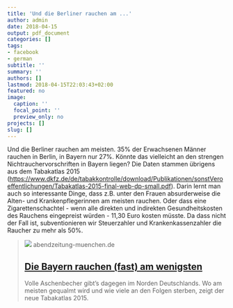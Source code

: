 ```yaml
---
title: 'Und die Berliner rauchen am ...'
author: admin
date: 2018-04-15
output: pdf_document
categories: []
tags:
- facebook
- german
subtitle: ''
summary: ''
authors: []
lastmod: 2018-04-15T22:03:43+02:00
featured: no
image:
  caption: ''
  focal_point: ''
  preview_only: no
projects: []
slug: []
---
```

Und die Berliner rauchen am meisten. 35% der Erwachsenen Männer rauchen in Berlin, in Bayern nur 27%. Könnte das vielleicht an den strengen Nichtrauchervorschriften in Bayern liegen? Die Daten stammen übrigens aus dem Tabakatlas 2015 (https://www.dkfz.de/de/tabakkontrolle/download/Publikationen/sonstVeroeffentlichungen/Tabakatlas-2015-final-web-dp-small.pdf).
Darin lernt man auch so interessante Dinge, dass z.B. unter den Frauen absurderweise die Alten- und Krankenpflegerinnen am meisten rauchen. 
Oder dass eine Zigarettenschachtel - wenn alle direkten und indirekten Gesundheitskosten des Rauchens eingepreist würden - 11,30 Euro kosten müsste. Da dass nicht der Fall ist, subventionieren wir Steuerzahler und Krankenkassenzahler die Raucher zu mehr als 50%.
> [![](https://static2.abendzeitung-muenchen.de/storage/image/1/8/2/6/636281_default_1vIVqV_aOGCxo.jpg)](https://www.abendzeitung-muenchen.de/inhalt.raucher-studie-die-bayern-rauchen-fast-am-wenigsten.d027aada-3d0f-4a68-85c2-f2ac939dcd24.html)
> abendzeitung-muenchen.de
> ## [Die Bayern rauchen (fast) am wenigsten](https://www.abendzeitung-muenchen.de/inhalt.raucher-studie-die-bayern-rauchen-fast-am-wenigsten.d027aada-3d0f-4a68-85c2-f2ac939dcd24.html)
>
>Volle Aschenbecher gibt’s dagegen im Norden Deutschlands. Wo am meisten gequalmt wird und wie viele an den Folgen sterben, zeigt der neue Tabakatlas 2015.

